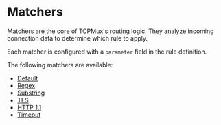# Matchers

Matchers are the core of TCPMux's routing logic. They analyze incoming connection data to determine which rule to apply.

Each matcher is configured with a `parameter` field in the rule definition.

The following matchers are available:

- [Default](default.md)
- [Regex](regex.md)
- [Substring](substring.md)
- [TLS](tls.md)
- [HTTP 1.1](http.md)
- [Timeout](timeout.md)

